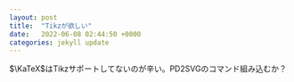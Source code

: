 ```yaml
---
layout: post
title:  "Tikzが欲しい"
date:   2022-06-08 02:44:50 +0000
categories: jekyll update
---
```


$\KaTeX$はTikzサポートしてないのが辛い。PD2SVGのコマンド組み込むか？